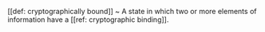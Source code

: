 [[def: cryptographically bound]]
~ A state in which two or more elements of information have a [[ref: cryptographic binding]].

